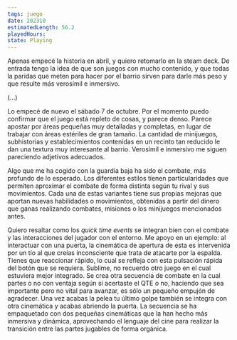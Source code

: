 ```yaml
---
tags: juego
date: 202310
estimatedLength: 56.2
playedHours: 
state: Playing
---
```


Apenas empecé la historia en abril, y quiero retomarlo en la steam deck. De entrada tengo la idea de que son juegos con mucho contenido, y que todas la paridas que meten para hacer por el barrio sirven para darle más peso y que resulte más verosímil e inmersivo.

(...)

Lo empecé de nuevo el sábado 7 de octubre. Por el momento puedo confirmar que el juego está repleto de cosas, y parece denso. Parece apostar por áreas pequeñas muy detalladas y completas, en lugar de trabajar con áreas estériles de gran tamaño. La cantidad de minijuegos, subhistorias y establecimientos contenidas en un recinto tan reducido le dan una textura muy interesante al barrio. Verosímil e inmersivo me siguen pareciendo adjetivos adecuados.

Algo que me ha cogido con la guardia baja ha sido el combate, más profundo de lo esperado. Los diferentes estilos tienen particularidades que permiten aproximar el combate de forma distinta según tu rival y sus movimientos. Cada una de estas variantes tiene sus propias mejoras que aportan nuevas habilidades o movimientos, obtenidas a partir del dinero que ganas realizando combates, misiones o los minijuegos mencionados antes.

Quiero resaltar como los _quick time events_ se integran bien con el combate y las interacciones del jugador con el entorno. Me apoyo en un ejemplo: al interactuar con una puerta, la cinemática de apertura de esta es intervenida por un tío al que creías inconsciente que trata de atacarte por la espalda. Tienes que reaccionar rápido, lo cual se refleja con esta pulsación rápida del botón que se requiera. Sublime, no recuerdo otro juego en el cual estuviera mejor integrado. Se crea otra secuencia de combate en la cual partes o no con ventaja según si acertaste el QTE o no, haciendo que sea importante pero no vital para avanzar, es sólo un pequeño empujón de agradecer. Una vez acabas la pelea tu último golpe también se integra con otra cinemática y acabas abriendo la puerta. La secuencia se ha empaquetado con dos pequeñas cinemáticas que la han hecho más inmersiva y dinámica, aprovechando el lenguaje del cine para realizar la transición entre las partes jugables de forma orgánica.